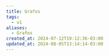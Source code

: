 ```yaml
---
title: Grafos
tags:
  - v1
aliases:
  - Grafos
created_at: 2024-07-12T19:12:36-03:00
updated_at: 2024-08-05T13:14:14-03:00
---
```


